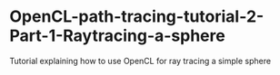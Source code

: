 # OpenCL-path-tracing-tutorial-2-Part-1-Raytracing-a-sphere
Tutorial explaining how to use OpenCL for ray tracing a simple sphere

